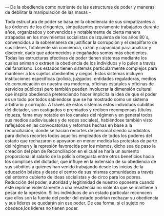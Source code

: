 -- De la obediencia como nutriente de las estructuras de poder y maneras de debilitar la manipulación de las masas -

Toda estructura de poder se basa en la obediencia de sus simpatizantes a las órdenes de los dirigentes, 
simpatizantes previamente trabajados durante años, organizados y convencidos y notablemente de cierta manera
 atrapados en los movimientos socialistas de izquierda de los años 80´s, convencidos a la sobremanera  de 
justificar la corrupción y el despilfarro de sus líderes, totalmente sin conciencia, razón y capacidad para
 analizar y discernir, dado que adormecidos y engañados somos más obedientes. Todas las estructuras efectivas 
de poder tienen sistemas mediante los cuales animan o extraen la obediencia de los individuos y lo pulen a través 
del fanatismo. Los estados tienen sistemas particularmente complejos para mantener a los sujetos obedientes y 
ciegos. Estos sistemas incluyen instituciones específicas (policía, juzgados, entidades reguladoras, medios de 
comunicación en nuestra era moderna, oficinas estatales y oficinas de servicios públicos) pero también pueden 
involucrar la dimensión cultural que inspira obediencia pretendiendo hacer implícita la idea de que el poder es
 un todo por todos sabiendose que se ha mostrado como un sistema arbitrario y corrupto. A través de estos sistemas
 estos individuos subditos del dictador, son castigados o premiados y reciben recompensas (títulos, riqueza, 
fama muy notable en los canales del régimen y en general todos sus medios audiovisuales y de redes sociales), 
habiéndose también visto reflejados en las convocatorias y reformas hechas en base a la reconciliación, donde 
se hacían recortes de personal siendo candidatos para dichos recortes todos aquellos empleados de todos los 
poderes del estado que rechazaron o apoyaron en menor medida las protestas de parte del régimen y la represión 
favorecida por los mismos, dicho sea de paso la creación del plan de Reconciliación en el cual se haría un aumento
 proporcional al salario de la policía orteguista entre otros beneficios hacia los cómplices del dictador, que 
influye en la extensión de su obediencia de sus súbditos a quienes han venido trabajando desde los inicios de la
 educación básica y desde el centro de sus mismas comunidades a través del entorno cubierto de ideas socialistas y
 de circo para los pobres. Reducción del poder, autoridad y legitimidad de nuestro oponente  cuando este reprime 
violentamente a una resistencia no violenta que se mantiene a pesar de la opresión. Si los individuos de un 
estado particular reconocen que ellos son la fuente del poder del estado podrían rechazar su obediencia y sus 
líderes se quedarán sin ese poder. De esa forma, si el sujeto no obedece,los líderes no tienen  poder.

